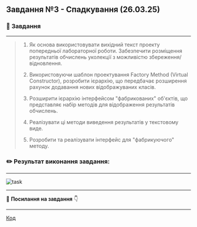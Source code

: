 ## **Завдання №3 - Спадкування (26.03.25)**

### :scroll: **Завдання**
___
>1. Як основа використовувати вихідний текст проекту попередньої лабораторної роботи. Забезпечити розміщення результатів обчислень уколекції з можливістю збереження/відновлення.
>
>2. Використовуючи шаблон проектування Factory Method (Virtual Constructor), розробити ієрархію, що передбачає розширення рахунок додавання
   нових відображуваних класів.
>
>3. Розширити ієрархію інтерфейсом "фабрикованих" об'єктів, що представляє набір методів для відображення результатів обчислень.
>
>4. Реалізувати ці методи виведення результатів у текстовому виде.
>
>5. Розробити та реалізувати інтерфейс для "фабрикуючого" методу.

### :pencil2: **Результат виконання завдання:**
  ___

![task](https://cdn.discordapp.com/attachments/920360168452149293/1355150069753708795/image.png?ex=67e7e15a&is=67e68fda&hm=cb91dbad4b0845999b3009a4ed8334f259a7bc93cc814fa6e4a989e401788da8&)

  ___

:file_folder: **Посилання на завдання** :point_down:
  ___
[Код](https://github.com/avramenko13/Practice-2-OO-/blob/main/practice2avramenko/src/main/java/ex3/main2ex1.java)

